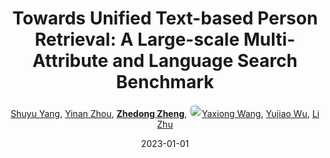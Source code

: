 ---
title: "Towards Unified Text-based Person Retrieval: A Large-scale Multi-Attribute and Language Search Benchmark"
collection: publications
permalink: /publication/Towards-2023
date: 2023-01-01
doi: 
keywords: 
venue: 'ACM MM'
paperurl: 'https://zdzheng.xyz/files/MM23_Yang.pdf'
blog: 'https://zhuanlan.zhihu.com/p/638229287'
code: 'https://github.com/Shuyu-XJTU/APTM'
author: '<a href="https://zdzheng.xyz/authors/Shuyu-Yang" class="author">Shuyu Yang</a>, <a href="https://zdzheng.xyz/authors/Yinan-Zhou" class="author">Yinan Zhou</a>, <strong><a href="https://zdzheng.xyz/authors/Zhedong-Zheng" class="author">Zhedong Zheng</a></strong>, <a href="https://zdzheng.xyz/authors/Yaxiong-Wang" class="author"> <img src="https://zdzheng.xyz/files/yaxiong-wang.jpeg" alt="Yaxiong-Wang" style="border-radius: 50%; height:20px; width:20px">Yaxiong Wang</a>, <a href="https://zdzheng.xyz/authors/Yujiao-Wu" class="author">Yujiao Wu</a>, <a href="https://zdzheng.xyz/authors/Li-Zhu" class="author">Li Zhu</a>'
sqlauthor: '{"@type": "Person","name": "Shuyu Yang}, "{"@type": "Person","name": Yinan Zhou}, "{"@type": "Person","name": Zhedong Zheng}, "{"@type": "Person","name": Yaxiong Wang}, "{"@type": "Person","name": Yujiao Wu}, "{"@type": "Person","name": Li Zhu}, '
citation: ' Shuyu Yang,  Yinan Zhou,  Zhedong Zheng,  Yaxiong Wang,  Yujiao Wu,  Li Zhu, &quot;Towards Unified Text-based Person Retrieval: A Large-scale Multi-Attribute and Language Search Benchmark.&quot; ACM MM, 2023.'
pub_year: '2023'
bib: >
    @article{yang2023towards,<br>author = "Yang, Shuyu and Zhou, Yinan and Zheng, Zhedong and Wang, Yaxiong and Wu, Yujiao and Zhu, Li",<br>title = "Towards Unified Text-based Person Retrieval: A Large-scale Multi-Attribute and Language Search Benchmark",<br>booktitle = "ACM MM",<br>blog = "https://zhuanlan.zhihu.com/p/638229287",<br>code = "https://github.com/Shuyu-XJTU/APTM",<br>url = "https://zdzheng.xyz/files/MM23\_Yang.pdf",<br>year = "2023"
    }

---